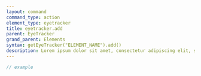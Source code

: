 ```yaml
---
layout: command
command_type: action
element_type: eyetracker
title: eyetracker.add
parent: EyeTracker
grand_parent: Elements
syntax: getEyeTracker("ELEMENT_NAME").add()
description: Lorem ipsum dolor sit amet, consectetur adipiscing elit, sed do eiusmod tempor incididunt ut labore et dolore magna aliqua. Ut enim ad minim veniam, quis nostrud exercitation ullamco laboris nisi ut aliquip ex ea commodo consequat.
---
```


```javascript
// example
```